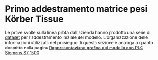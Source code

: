 # Primo addestramento matrice pesi Körber Tissue
Le prove svolte sulla linea pilota dall'azienda hanno prodotto una serie di [dataset](/dataset) per l'addestramento iniziale del modello. L'organizzazione delle informazioni utilizzata nel prosieguo di questa sezione è analoga a quanto descritto nella pagina [Rappresentazione grafica del modello con PLC Siemens S7 1500](/math.md)
